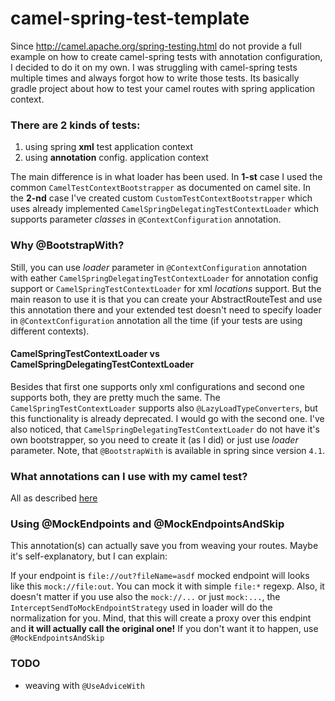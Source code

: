 # camel-spring-test-template
Since <http://camel.apache.org/spring-testing.html> do not provide a full example on how to create camel-spring tests with annotation configuration, I decided to do it on my own. I was struggling with camel-spring tests multiple times and always forgot how to write those tests.
Its basically gradle project about how to test your camel routes with spring application context.

### There are 2 kinds of tests:

1.  using spring **xml** test application context
2.  using **annotation** config. application context

The main difference is in what loader has been used. In **1-st** case I used the common `CamelTestContextBootstrapper` as documented on camel site. In the **2-nd** case I've created custom `CustomTestContextBootstrapper` which uses already implemented `CamelSpringDelegatingTestContextLoader` which supports parameter _classes_ in `@ContextConfiguration` annotation.

### Why @BootstrapWith?
Still, you can use _loader_ parameter in `@ContextConfiguration` annotation with eather `CamelSpringDelegatingTestContextLoader` for annotation config support or `CamelSpringTestContextLoader` for xml _locations_ support. But the main reason to use it is that you can create your AbstractRouteTest and use this annotation there and your extended test doesn't need to specify loader in `@ContextConfiguration` annotation all the time (if your tests are using different contexts). 

#### CamelSpringTestContextLoader vs CamelSpringDelegatingTestContextLoader
Besides that first one supports only xml configurations and second one supports both, they are pretty much the same. The `CamelSpringTestContextLoader` supports also `@LazyLoadTypeConverters`, but this functionality is already deprecated. I would go with the second one. I've also noticed, that `CamelSpringDelegatingTestContextLoader` do not have it's own bootstrapper, so you need to create it (as I did) or just use _loader_ parameter. Note, that `@BootstrapWith` is available in spring since version `4.1`.

### What annotations can I use with my camel test?
All as described [here](http://camel.apache.org/spring-testing.html#SpringTesting-CamelEnhancedSpringTest "Camel Enhanced Spring Test")

### Using @MockEndpoints and @MockEndpointsAndSkip
This annotation(s) can actually save you from weaving your routes. Maybe it's self-explanatory, but I can explain:

If your endpoint is `file://out?fileName=asdf` mocked endpoint will looks like this `mock://file:out`. You can mock it with simple `file:*` regexp. Also, it doesn't matter if you use also the `mock://...` or just `mock:...`, the `InterceptSendToMockEndpointStrategy` used in loader will do the normalization for you. Mind, that this will create a proxy over this endpint and **it will actually call the original one!** If you don't want it to happen, use `@MockEndpointsAndSkip`

### TODO
*   weaving with `@UseAdviceWith`
